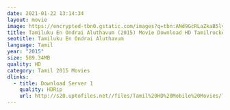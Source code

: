 ```yaml
---
date: 2021-01-22 13:14:34
layout: movie
image: https://encrypted-tbn0.gstatic.com/images?q=tbn:ANd9GcRLaZkaB5lyuZFZyV6nDzPR7LVFtOPiTyfU0Q&usqp=CAU
title: Tamiluku En Ondrai Aluthavum (2015) Movie Download HD Tamilrockers Moviesda
seotitle: Tamiluku En Ondrai Aluthavum
language: Tamil
year: "2015"
size: 589.34MB
quality: HD
category: Tamil 2015 Movies
dlinks:
  - title: Download Server 1
    quality: HDRip
    url: http://s20.uptofiles.net//files/Tamil%20HD%20Mobile%20Movies/Tamiluku%20En%20Ondrai%20Aluthavum%20(2015)/Mp4%20HD%20(640x360)/Tamiluku%20En%20Ondrai%20Aluthavum%20(2015)%20Single%20Part%20(640x360).mp4
---
```

